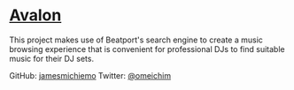 [Avalon](http://github.com/jamesmichiemo/Avalon)
========================================

This project makes use of Beatport's search engine to create a music browsing experience that is convenient for professional DJs to find suitable music for their DJ sets.

GitHub: [jamesmichiemo](http://github.com/jamesmichiemo)
Twitter: [@omeichim](http://twitter.com/omeichim) 